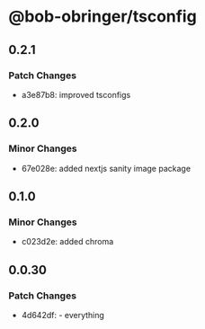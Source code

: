# @bob-obringer/tsconfig

## 0.2.1

### Patch Changes

- a3e87b8: improved tsconfigs

## 0.2.0

### Minor Changes

- 67e028e: added nextjs sanity image package

## 0.1.0

### Minor Changes

- c023d2e: added chroma

## 0.0.30

### Patch Changes

- 4d642df: - everything
